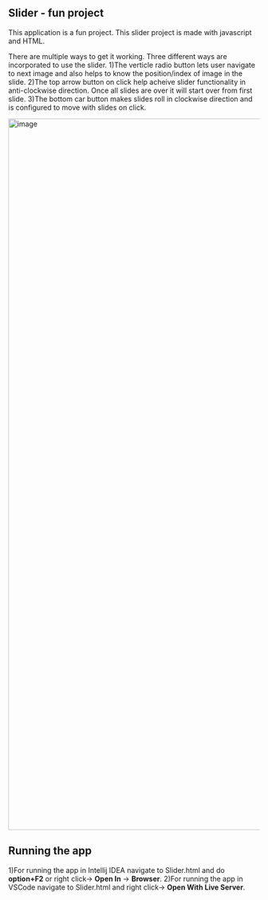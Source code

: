 ## Slider - fun project

   This application is a fun project. This slider project is made with javascript and HTML.

   There are multiple ways to get it working. Three different ways are incorporated to use the slider.
    1)The verticle radio button lets user navigate to next image and also helps to know the position/index of image in the slide.
    2)The top arrow button on click help acheive slider functionality in anti-clockwise direction. Once all slides are over it will start over from first slide.
    3)The bottom car button makes slides roll in clockwise direction and is configured to move with slides on click.
    
<img width="1424" alt="image" src="https://github.com/Shivangip285/Slider/assets/106912393/efed85ce-2c92-46a3-b1dd-dffef8f5f848">

   
## Running the app

  1)For running the app in Intellij IDEA navigate to Slider.html and do **option+F2** or right click-> **Open In** -> **Browser**.
  2)For running the app in VSCode navigate to Slider.html and right click-> **Open With Live Server**.
